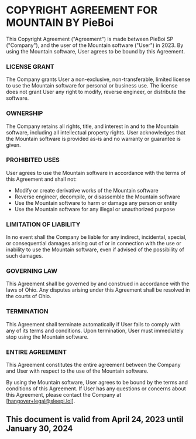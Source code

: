 # COPYRIGHT AGREEMENT FOR MOUNTAIN BY PieBoi

This Copyright Agreement ("Agreement") is made between PieBoi SP ("Company"), and the user of the Mountain software ("User") in 2023.
By using the Mountain software, User agrees to be bound by this Agreement.

### LICENSE GRANT
The Company grants User a non-exclusive, non-transferable, limited license to use the Mountain software for personal or business use. The 
license does not grant User any right to modify, reverse engineer, or distribute the software.

### OWNERSHIP
The Company retains all rights, title, and interest in and to the Mountain software, including all intellectual property rights. User 
acknowledges that the Mountain software is provided as-is and no warranty or guarantee is given.

### PROHIBITED USES
User agrees to use the Mountain software in accordance with the terms of this Agreement and shall not:

- Modify or create derivative works of the Mountain software
- Reverse engineer, decompile, or disassemble the Mountain software
- Use the Mountain software to harm or damage any person or entity
- Use the Mountain software for any illegal or unauthorized purpose

### LIMITATION OF LIABILITY
In no event shall the Company be liable for any indirect, incidental, special, or consequential damages arising out of or in connection 
with the use or inability to use the Mountain software, even if advised of the possibility of such damages.

### GOVERNING LAW
This Agreement shall be governed by and construed in accordance with the laws of Ohio. Any disputes arising under this Agreement shall 
be resolved in the courts of Ohio.

### TERMINATION
This Agreement shall terminate automatically if User fails to comply with any of its terms and conditions. Upon termination, User must
immediately stop using the Mountain software.

### ENTIRE AGREEMENT
This Agreement constitutes the entire agreement between the Company and User with respect to the use of the Mountain software.

By using the Mountain software, User agrees to be bound by the terms and conditions of this Agreement. If User has any questions
or concerns about this Agreement, please contact the Company at [hangover+legal@sleepi.lol].

## This document is valid from April 24, 2023 until January 30, 2024
